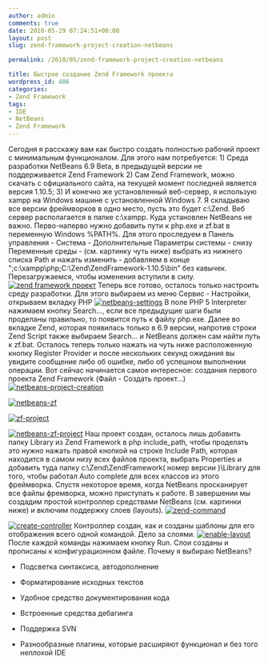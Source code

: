 ```yaml
---
author: admin
comments: true
date: 2010-05-29 07:24:51+00:00
layout: post
slug: zend-framework-project-creation-netbeans

permalink: /2010/05/zend-framework-project-creation-netbeans

title: Быстрое создание Zend Framework проекта
wordpress_id: 486
categories:
- Zend Framework
tags:
- IDE
- NetBeans
- Zend Framework
---
```


Сегодня я расскажу вам как быстро создать полностью рабочий проект с минимальным функционалом. Для этого нам потребуется: 1) Среда разработки NetBeans 6.9 Beta, в предыдущей версии не поддерживается Zend Framework 2) Сам Zend Framework, можно скачать с официального сайта, на текущей момент последней является версия 1.10.5; 3) И конечно же установленный веб-сервер, я использую xampp на Windows машине с установленной Windows 7.<!-- more -->
Я складываю все версии фреймворков в одно место, пусть это будет c:\Zend. Веб сервер располагается в папке c:\xampp. Куда установлен NetBeans не важно. Перво-наперво нужно добавить пути к php.exe и zf.bat в переменную Windows %PATH%. Для этого проследуем в Панель управления - Система - Дополнительные Параметры системы - снизу Переменные среды - (см. картинку чуть ниже) выбрать из нижнего списка Path и нажать изменить - добавляем в конце ";c:\xampp\php;C:\Zend\ZendFramework-1.10.5\bin" без кавычек. Перезагружаемся, чтобы изменения вступили в силу. 
[![zend framework проект](http://vredniy.ru/wp-content/uploads/2010/05/path-changer-150x150.png)](http://vredniy.ru/wp-content/uploads/2010/05/path-changer.png)
Теперь все готово, осталось только настроить среду разработки. Для этого выбираем из меню Сервис - Настройки, открываем вкладку PHP [![netbeans-settings](http://vredniy.ru/wp-content/uploads/2010/05/netbeans-settings-150x150.png)](http://vredniy.ru/wp-content/uploads/2010/05/netbeans-settings.png) В поле PHP 5 Interpreter нажимаем кнопку Search..., если все предыдущие шаги были проделаны правильно, то появится путь к файлу php.exe. Далее во вкладке Zend, которая появилась только в 6.9 версии, напротив строки Zend Script также выбираем Search... и NetBeans должен сам найти путь к zf.bat. Осталось теперь только нажать на чуть ниже расположенную кнопку Register Provider и после нескольких секунд ожидания вы увидите сообщение либо об ошибке, либо об успешном выполнении операции.
Вот сейчас начинается самое интересное: создания первого проекта Zend Framework (Файл - Создать проект...) [![netbeans-project-creation](http://vredniy.ru/wp-content/uploads/2010/05/netbeans-project-creation1-300x206.jpg)](http://vredniy.ru/wp-content/uploads/2010/05/netbeans-project-creation1.jpg)  
  


[![netbeans-zf](http://vredniy.ru/wp-content/uploads/2010/05/netbeans-zf-300x206.jpg)](http://vredniy.ru/wp-content/uploads/2010/05/netbeans-zf.jpg)  
  
[![zf-project](http://vredniy.ru/wp-content/uploads/2010/05/zf-project1-300x185.jpg)](http://vredniy.ru/wp-content/uploads/2010/05/zf-project1.jpg)  
  
[![netbeans-zf-project](http://vredniy.ru/wp-content/uploads/2010/05/netbeans-zf-project-300x197.jpg)](http://vredniy.ru/wp-content/uploads/2010/05/netbeans-zf-project.jpg) Наш проект создан, осталось лишь добавить папку Library из Zend Framework в php include_path, чтобы проделать это нужно нажать правой кнопкой на строке Include Path, которая находится в самом низу всех файлов проекта, выбрать Properties и добавить туда папку c:\Zend\ZendFramework( номер версии )\Library для того, чтобы работал Auto complete для всех классов из этого фреймворка. Спустя некоторое время, когда NetBeans просканирует все файлы фремворка, можно приступать к работе. 
В завершении мы создадим простой контроллер средствами NetBeans (см. картинки ниже) и включим поддержку слоев (layouts). 
[![zend-command](http://vredniy.ru/wp-content/uploads/2010/05/zend-command-300x293.jpg)](http://vredniy.ru/wp-content/uploads/2010/05/zend-command.jpg)
  
  

[![create-controller](http://vredniy.ru/wp-content/uploads/2010/05/create-controller-300x236.jpg)](http://vredniy.ru/wp-content/uploads/2010/05/create-controller.jpg)
Контроллер создан, как и созданы шаблоны для его отображения всего одной командой. Дело за слоями.
[![enable-layout](http://vredniy.ru/wp-content/uploads/2010/05/enable-layout-300x236.jpg)](http://vredniy.ru/wp-content/uploads/2010/05/enable-layout.jpg)
После каждой команды нажимаем кнопку Run. Слои созданы и прописаны к конфигурационном файле. 
Почему я выбираю NetBeans?






	
  * Подсветка синтаксиса, автодополнение


	
  * Форматирование исходных текстов


	
  * Удобное средство документирования кода


	
  * Встроенные средства дебагинга


	
  * Поддержка SVN


	
  * Разнообразные плагины, которые расширяют функционал и без того неплохой IDE





